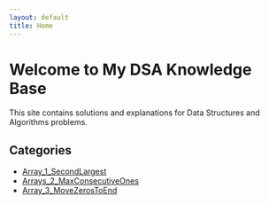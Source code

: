 ```yaml
---
layout: default
title: Home
---
```


# Welcome to My DSA Knowledge Base

This site contains solutions and explanations for Data Structures and Algorithms problems.

## Categories
- [Array_1_SecondLargest](docs/arrays/Array_1_SecondLargest.md)
- [Arrays_2_MaxConsecutiveOnes](docs/arrays/Array_2_MaxConsecutiveOnes.md)
- [Array_3_MoveZerosToEnd](docs/arrays/Array_3_MoveZerosToEnd.md)